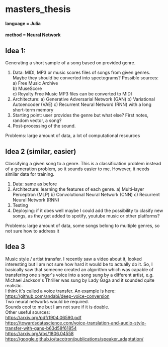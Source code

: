 # masters_thesis

#### **language** = Julia
#### **method** = Neural Network

## Idea 1:  
Generating a short sample of a song based on provided genre.  
1. Data: MIDI, MP3 or music scores files of songs from given genres. Maybe they should be converted into spectograms? Possible sources:  
    a) Free Music Archive  
    b) MuseScore  
    c) Royalty Free Music
MP3 files can be converted to MIDI
2. Architecture: 
    a) Generative Adversarial Network (GAN)
    b) Variational Autoencoder (VAE)
    c) Recurrent Neural Netword (RNN) with a long short-term memory
3. Starting point: user provides the genre but what else? First notes, random vector, a song?
4. Post-processing of the sound.

Problems: large amount of data, a lot of computational resources

## Idea 2 (similar, easier)
Classifying a given song to a genre. This is a classification problem instead of a generation problem, so it sounds easier to me. However, it needs similar data for training.
1. Data: same as before
2. Architecture: learning the features of each genre.
    a) Multi-layer Perceptron (MLP)
    b) Convolutional Neural Network (CNN)
    c) Recurrent Neural Network (RNN)
3. Testing
4. Deploying: if it does well maybe I could add the possibility to clasify new songs, as they get added to spotify, youtube music or other platforms?

Problems: large amount of data, some songs belong to multiple genres, so not sure how to address it

## Idea 3
Music style / artist transfer. I recently saw a video about it, looked interesting but I am not sure how hard it would be to actually do it. So, I basically saw that someone created an algorithm which was capable of transfering one singer's voice into a song sung by a different artist, e.g. Michael Jackson's Thriller was sung by Lady Gaga and it sounded quite realistic.  
I think it's called a voice transfer. An example is here:  
https://github.com/andabi/deep-voice-conversion  
Two neural networks would be required.  
Sounds cool to me but I am not sure if it is doable.  
Other useful sources:  
https://arxiv.org/pdf/1904.06590.pdf  
https://towardsdatascience.com/voice-translation-and-audio-style-transfer-with-gans-b63d58f61854  
https://arxiv.org/abs/1806.04558  
https://google.github.io/tacotron/publications/speaker_adaptation/  



